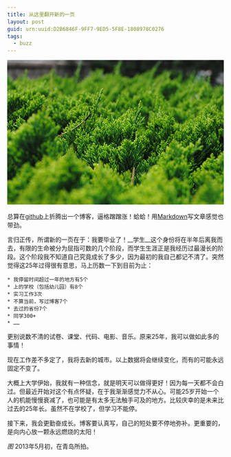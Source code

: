```yaml
---
title: 从这里翻开新的一页
layout: post
guid: urn:uuid:D2B6846F-9FF7-9ED5-5F8E-1808978C0276
tags:
  - buzz
---
```


![2013年5月的青岛](/media/files/2013/11/tsingtao-green.jpg)

总算在[github](http://www.github.com/)上折腾出一个博客，逼格蹭蹭涨！蛤蛤！用[Markdown](http://en.wikipedia.org/wiki/Markdown)写文章感觉也带劲。

言归正传，所谓新的一页在于：我要毕业了！__学生__这个身份将在半年后离我而去，有限的生命被分为屈指可数的几个阶段，而学生生涯正是我经历过最漫长的阶段。这个阶段我不知道自己究竟成长了多少，因为最初的我自己都记不清了。突然觉得这25年过得很有意思，马上历数一下到目前为止：

	* 我停留时间超过一年的地方有5个
	* 上的学校（包括幼儿园）有8个
	* 实习工作3次
	* 不算当前，写过博客7个
	* 去过的省份7个
	* 同学300+
	* ……

更别说数不清的试卷、课堂、代码、电影、音乐。原来25年，我可以做如此多的事情！

现在工作差不多定了，我将去新的城市。以上数据将会继续变化，而有的可能永远固定不变了。

大概上大学伊始，我就有一种信念，就是明天可以做得更好！因为每一天都不会白过。但最近开始对这个有点怀疑，在于我渐渐感觉力不从心。可能25岁开始一个人的机能慢慢衰减了，也可能是有太多无法触手可及的地方。比较庆幸的是未来比过去的25年长。虽然不在学校了，但学习不能停。

接下来，我会更勤奋成长。博客要认真写，自己的短处要不停地弥补。更重要的，是向内心放一颗永远燃烧的太阳！

_图_ 2013年5月初，在青岛所拍。